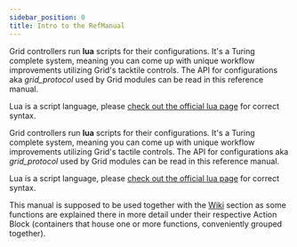 ```yaml
---
sidebar_position: 0
title: Intro to the RefManual
---
```


Grid controllers run <b>lua</b> scripts for their configurations. It's a Turing complete system, meaning you can come up with unique workflow improvements utilizing Grid's tacktile controls. The API for configurations aka <i>grid_protocol</i> used by Grid modules can be read in this reference manual. 

Lua is a script language, please [check out the official lua page](https://www.lua.org/pil/contents.html) for correct syntax.

Grid controllers run <b>lua</b> scripts for their configurations. It's a Turing complete system, meaning you can come up with unique workflow improvements utilizing Grid's tactile controls. The API for configurations aka <i>grid_protocol</i> used by Grid modules can be read in this reference manual. 

Lua is a script language, please <a href="https://www.lua.org/pil/contents.html" rel="external" target="_blank" class="pb-0.5 border-b-2 border-blue-500">check out the official lua page</a> for correct syntax.

This manual is supposed to be used together with the [Wiki](/docs/wiki/introduction.md) section as some functions are explained there in more detail under their respective Action Block (containers that house one or more functions, conveniently grouped together).